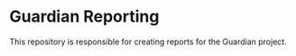 # Guardian Reporting

This repository is responsible for creating reports for the Guardian project.
